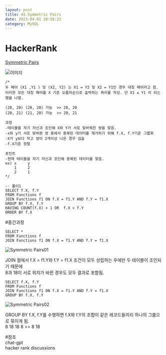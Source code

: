 ```yaml
---
layout: post
title: 43.Symmetric Pairs
date: 2023-04-01 20:58:23 
category: MySQL
---
```


# HackerRank 
 [Symmetric Pairs](https://www.hackerrank.com/challenges/symmetric-pairs/problem)  

![이미지](https://s3.amazonaws.com/hr-challenge-images/12892/1443818798-51909e977d-1.png)  

```MySQL
/*
두 페어 (X1 ,Y1 ) 및 (X2, Y2) 는 X1 = Y2 및 X2 = Y1인 경우 대칭 페어라고 함.
이러한 모든 대칭 페어를 X 기준 오름차순으로 출력하는 쿼리를 작성. 단 X1 ≤ Y1 이 되는 행을 나열.

(20, 20) (20, 20) 가능  >> 20, 20 
(20, 21) (21, 20) 가능  >> 20, 21

과정
-테이블을 자기 자신과 조인해 X와 Y가 서로 맞바꿔진 쌍을 찾음.
-x와 y가 서로 맞바뀐 쌍 중에서 중복된 데이터를 제거하기 위해 f.X, f.Y기준 그룹화
-X가 y보다 작고 쌍이 2개이상 나온 경우 검출
-f.X기준 정렬

포인트
-현재 테이블을 자기 자신과 조인해 중복된 데이터를 찾음.
ex) x     y
    1     2
    2     1 
*/

-- 풀이1
SELECT f.X, f.Y
FROM Functions f
JOIN Functions f1 ON f.X = f1.Y AND f.Y = f1.X  
GROUP BY f.X, f.Y
HAVING COUNT(f.X) > 1 OR  f.X < f.Y
ORDER BY f.X
``` 

#중간과정
``` 
SELECT *
FROM Functions f
JOIN Functions f1 ON f.X = f1.Y AND f.Y = f1.X  
```   
![Symmetric Pairs01](https://user-images.githubusercontent.com/38153316/231815711-278999a1-3347-4033-add3-fdf9e615ea27.png)  

JOIN 절에서 f.X = f1.Y와 f.Y = f1.X 조건이 모두 성립하는 우에만 두 테이블이 조인되기 때문에  
8과 18이 서로 위치가 바뀐 경우도 모두 결과로 포함됨.

``` 
SELECT f.X, f.Y
FROM Functions f
JOIN Functions f1 ON f.X = f1.Y AND f.Y = f1.X  
GROUP BY f.X, f.Y
```   
![Symmetric Pairs02](https://user-images.githubusercontent.com/38153316/231815828-b15c19b7-91da-49f6-8839-37d3d77f80e2.png)  

GROUP BY f.X, f.Y를 수행하면 f.X와 f.Y의 조합이 같은   레코드들끼리 하나의 그룹으로 묶이게 됨.  
8 18 18 8 >> 8 18  

#참조
[]()   
chat-gpt  
hacker rank discussions  